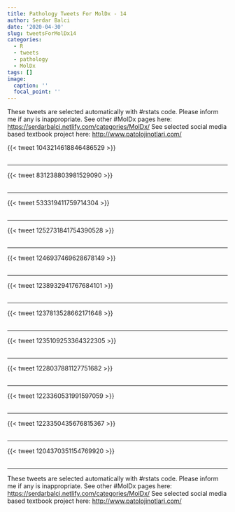 ```yaml
---
title: Pathology Tweets For MolDx - 14
author: Serdar Balci
date: '2020-04-30'
slug: tweetsForMolDx14
categories:
  - R
  - tweets
  - pathology
  - MolDx
tags: []
image:
  caption: ''
  focal_point: ''
---
```



These tweets are selected automatically with #rstats code. Please inform me if any is inappropriate.
See other #MolDx pages here: https://serdarbalci.netlify.com/categories/MolDx/ 
See selected social media based textbook project here: http://www.patolojinotlari.com/

{{< tweet 1043214618846486529 >}}
<br>
<br>
<hr>
{{< tweet 831238803981529090 >}}
<br>
<br>
<hr>
{{< tweet 533319411759714304 >}}
<br>
<br>
<hr>
{{< tweet 1252731841754390528 >}}
<br>
<br>
<hr>
{{< tweet 1246937469628678149 >}}
<br>
<br>
<hr>
{{< tweet 1238932941767684101 >}}
<br>
<br>
<hr>
{{< tweet 1237813528662171648 >}}
<br>
<br>
<hr>
{{< tweet 1235109253364322305 >}}
<br>
<br>
<hr>
{{< tweet 1228037881127751682 >}}
<br>
<br>
<hr>
{{< tweet 1223360531991597059 >}}
<br>
<br>
<hr>
{{< tweet 1223350435676815367 >}}
<br>
<br>
<hr>
{{< tweet 1204370351154769920 >}}
<br>
<br>
<hr>


These tweets are selected automatically with #rstats code. Please inform me if any is inappropriate.
See other #MolDx pages here: https://serdarbalci.netlify.com/categories/MolDx/ 
See selected social media based textbook project here: http://www.patolojinotlari.com/
